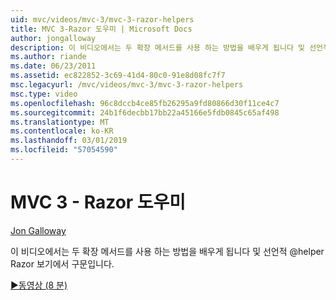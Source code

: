 ```yaml
---
uid: mvc/videos/mvc-3/mvc-3-razor-helpers
title: MVC 3-Razor 도우미 | Microsoft Docs
author: jongalloway
description: 이 비디오에서는 두 확장 메서드를 사용 하는 방법을 배우게 됩니다 및 선언적 @helper Razor 보기에서 구문입니다.
ms.author: riande
ms.date: 06/23/2011
ms.assetid: ec822852-3c69-41d4-80c0-91e8d08fc7f7
msc.legacyurl: /mvc/videos/mvc-3/mvc-3-razor-helpers
msc.type: video
ms.openlocfilehash: 96c8dccb4ce85fb26295a9fd80866d30f11ce4c7
ms.sourcegitcommit: 24b1f6decbb17bb22a45166e5fdb0845c65af498
ms.translationtype: MT
ms.contentlocale: ko-KR
ms.lasthandoff: 03/01/2019
ms.locfileid: "57054590"
---
```

<a name="mvc-3---razor-helpers"></a>MVC 3 - Razor 도우미
====================
[Jon Galloway](https://github.com/jongalloway)

이 비디오에서는 두 확장 메서드를 사용 하는 방법을 배우게 됩니다 및 선언적 @helper Razor 보기에서 구문입니다.

[&#9654;동영상 (8 분)](https://channel9.msdn.com/Blogs/ASP-NET-Site-Videos/mvc-3-razor-helpers)
